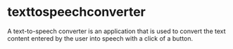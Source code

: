 # texttospeechconverter
A text-to-speech converter is an application that is used to convert the text content entered by the user into speech with a click of a button. 
